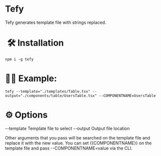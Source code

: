 # Tefy

Tefy generates template file with strings replaced.

#  🛠 Installation

```
npm i -g tefy
```

# 👨‍💻 Example:

```
tefy --template="./templates/Table.tsx" --output="./components/table/UsersTable.tsx" --COMPONENTNAME=UsersTable
```

# ⚙️ Options

--template Template file to select
--output Output file location

Other arguments that you pass will be searched on the template file and replace it with the new value. You can set {{COMPONENTNAME}} on the template file and pass --COMPONENTNAME=value via the CLI.

